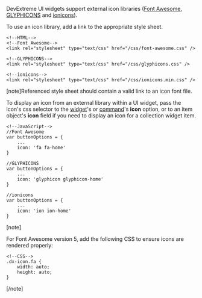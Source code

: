 DevExtreme UI widgets support external icon libraries ([Font Awesome](https://fortawesome.github.io/Font-Awesome), [GLYPHICONS](https://glyphicons.com) and [ionicons](https://ionicons.com)).

To use an icon library, add a link to the appropriate style sheet.

    <!--HTML-->
    <!--Font Awesome-->
    <link rel="stylesheet" type="text/css" href="/css/font-awesome.css" />

    <!--GLYPHICONS-->
    <link rel="stylesheet" type="text/css" href="/css/glyphicons.css" />

    <!--ionicons-->
    <link rel="stylesheet" type="text/css" href="/css/ionicons.min.css" />

[note]Referenced style sheet should contain a valid link to an icon font file.

To display an icon from an external library within a UI widget, pass the icon's css selector to the [widget](/concepts/60%20Themes/30%20Icon%20Library/0%20Use%20Icons%20for%20Widgets.md '/Documentation/Guide/Themes/Icon_Library/#Use_Icons_for_Widgets')'s or [command](/concepts/60%20Themes/30%20Icon%20Library/1%20Use%20Icons%20for%20Commands.md '/Documentation/Guide/Themes/Icon_Library/#Use_Icons_for_Commands')'s **icon** option, or to an item object's **icon** field if you need to display an icon for a collection widget item.

    <!--JavaScript-->
    //Font Awesome
    var buttonOptions = {
        ...
        icon: 'fa fa-home'
    }

    //GLYPHICONS
    var buttonOptions = {
        ...
        icon: 'glyphicon glyphicon-home'
    }

    //ionicons
    var buttonOptions = {
        ...
        icon: 'ion ion-home'
    }

[note]

For Font Awesome version 5, add the following CSS to ensure icons are rendered properly:

    <!--CSS-->
    .dx-icon.fa {
        width: auto;
        height: auto;
    }

[/note]
